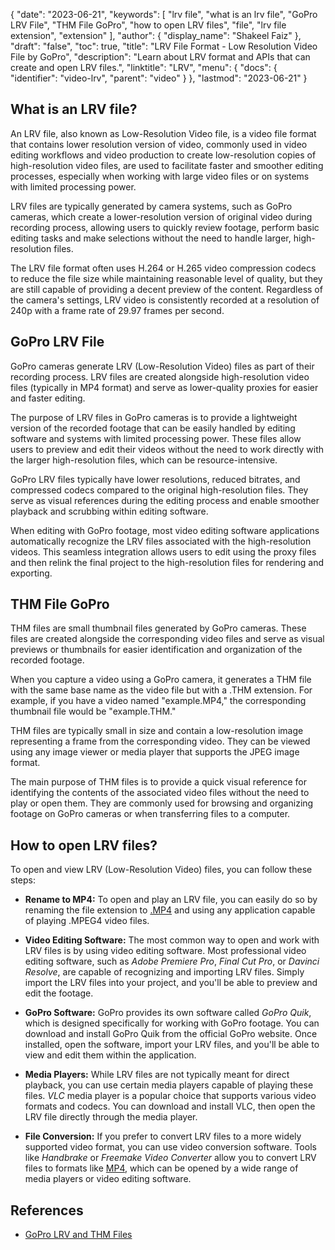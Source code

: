 {
  "date": "2023-06-21",
  "keywords": [
    "lrv file",
    "what is an lrv file",
    "GoPro LRV File",
    "THM File GoPro",
    "how to open LRV files",
    "file",
    "lrv file extension",
    "extension"
  ],
  "author": {
    "display_name": "Shakeel Faiz"
  },
  "draft": "false",
  "toc": true,
  "title": "LRV File Format - Low Resolution Video File by GoPro",
  "description": "Learn about LRV format and APIs that can create and open LRV files.",
  "linktitle": "LRV",
  "menu": {
    "docs": {
      "identifier": "video-lrv",
      "parent": "video"
    }
  },
  "lastmod": "2023-06-21"
}

## What is an LRV file?

An LRV file, also known as Low-Resolution Video file, is a video file format that contains lower resolution version of video, commonly used in video editing workflows and video production to create low-resolution copies of high-resolution video files, are used to facilitate faster and smoother editing processes, especially when working with large video files or on systems with limited processing power.

LRV files are typically generated by camera systems, such as GoPro cameras, which create a lower-resolution version of original video during recording process, allowing users to quickly review footage, perform basic editing tasks and make selections without the need to handle larger, high-resolution files.

The LRV file format often uses H.264 or H.265 video compression codecs to reduce the file size while maintaining reasonable level of quality, but they are still capable of providing a decent preview of the content. Regardless of the camera's settings, LRV video is consistently recorded at a resolution of 240p with a frame rate of 29.97 frames per second.

## GoPro LRV File

GoPro cameras generate LRV (Low-Resolution Video) files as part of their recording process. LRV files are created alongside high-resolution video files (typically in MP4 format) and serve as lower-quality proxies for easier and faster editing.

The purpose of LRV files in GoPro cameras is to provide a lightweight version of the recorded footage that can be easily handled by editing software and systems with limited processing power. These files allow users to preview and edit their videos without the need to work directly with the larger high-resolution files, which can be resource-intensive.

GoPro LRV files typically have lower resolutions, reduced bitrates, and compressed codecs compared to the original high-resolution files. They serve as visual references during the editing process and enable smoother playback and scrubbing within editing software.

When editing with GoPro footage, most video editing software applications automatically recognize the LRV files associated with the high-resolution videos. This seamless integration allows users to edit using the proxy files and then relink the final project to the high-resolution files for rendering and exporting.

## THM File GoPro

THM files are small thumbnail files generated by GoPro cameras. These files are created alongside the corresponding video files and serve as visual previews or thumbnails for easier identification and organization of the recorded footage.

When you capture a video using a GoPro camera, it generates a THM file with the same base name as the video file but with a .THM extension. For example, if you have a video named "example.MP4," the corresponding thumbnail file would be "example.THM."

THM files are typically small in size and contain a low-resolution image representing a frame from the corresponding video. They can be viewed using any image viewer or media player that supports the JPEG image format.

The main purpose of THM files is to provide a quick visual reference for identifying the contents of the associated video files without the need to play or open them. They are commonly used for browsing and organizing footage on GoPro cameras or when transferring files to a computer.

## How to open LRV files?

To open and view LRV (Low-Resolution Video) files, you can follow these steps:

- **Rename to MP4:** To open and play an LRV file, you can easily do so by renaming the file extension to [.MP4](/video/mp4/) and using any application capable of playing .MPEG4 video files.

- **Video Editing Software:** The most common way to open and work with LRV files is by using video editing software. Most professional video editing software, such as _Adobe Premiere Pro_, _Final Cut Pro_, or _Davinci Resolve_, are capable of recognizing and importing LRV files. Simply import the LRV files into your project, and you'll be able to preview and edit the footage.

- **GoPro Software:** GoPro provides its own software called _GoPro Quik_, which is designed specifically for working with GoPro footage. You can download and install GoPro Quik from the official GoPro website. Once installed, open the software, import your LRV files, and you'll be able to view and edit them within the application.

- **Media Players:** While LRV files are not typically meant for direct playback, you can use certain media players capable of playing these files. _VLC_ media player is a popular choice that supports various video formats and codecs. You can download and install VLC, then open the LRV file directly through the media player.

- **File Conversion:** If you prefer to convert LRV files to a more widely supported video format, you can use video conversion software. Tools like _Handbrake_ or _Freemake Video Converter_ allow you to convert LRV files to formats like [MP4](/video/mp4/), which can be opened by a wide range of media players or video editing software.

## References
* [GoPro LRV and THM Files](https://shotkit.com/lrv-thm-file/)
